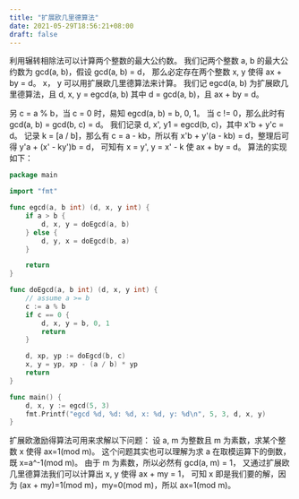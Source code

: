```yaml
---
title: "扩展欧几里德算法"
date: 2021-05-29T18:56:21+08:00
draft: false
---
```


利用辗转相除法可以计算两个整数的最大公约数。
我们记两个整数 a, b 的最大公约数为 gcd(a, b)，假设 gcd(a, b) = d，
那么必定存在两个整数 x, y 使得 ax + by = d。
x， y 可以用扩展欧几里德算法来计算。
我们记 egcd(a, b) 为扩展欧几里德算法，且 d, x, y = egcd(a, b)
其中 d = gcd(a, b)，且 ax + by = d。

另 c = a % b，当 c = 0 时，易知 egcd(a, b) = b, 0, 1。
当 c != 0，那么此时有 gcd(a, b) = gcd(b, c) = d。
我们记录 d, x', y1 = egcd(b, c)，其中 x'b + y'c = d。
记录 k = [a / b]，那么有 c = a - kb，所以有
x'b + y'(a - kb) = d，整理后可得 y'a + (x' - ky')b = d，
可知有 x = y', y = x' - k 使 ax + by = d。
算法的实现如下：

```go
package main

import "fmt"

func egcd(a, b int) (d, x, y int) {
    if a > b {
        d, x, y = doEgcd(a, b)
    } else {
        d, y, x = doEgcd(b, a)
    }

    return
}

func doEgcd(a, b int) (d, x, y int) {
    // assume a >= b
    c := a % b
    if c == 0 {
        d, x, y = b, 0, 1
        return
    }

    d, xp, yp := doEgcd(b, c)
    x, y = yp, xp - (a / b) * yp
    return
}

func main() {
    d, x, y := egcd(5, 3)
    fmt.Printf("egcd %d, %d: %d, x: %d, y: %d\n", 5, 3, d, x, y)
}
```

扩展欧激励得算法可用来求解以下问题：
设 a, m 为整数且 m 为素数，求某个整数 x 使得 ax=1(mod m)。
这个问题其实也可以理解为求 a 在取模运算下的倒数，既 x=a^-1(mod m)。
由于 m 为素数，所以必然有 gcd(a, m) = 1，
又通过扩展欧几里德算法我们可以计算出 x, y 使得 ax + my = 1，
可知 x 即是我们要的解，因为 (ax + my)=1(mod m)，my=0(mod m)，所以 ax=1(mod m)。
